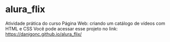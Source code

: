# alura_flix
Atividade prática do curso Página Web: criando um catálogo de vídeos com HTML e CSS
Você pode acessar esse projeto no link: https://danigonc.github.io/alura_flix/


